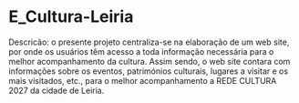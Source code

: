 # E_Cultura-Leiria


Descricão: o presente projeto centraliza-se na elaboração de um web site, por onde os usuários têm acesso a toda informação necessária para o melhor
acompanhamento da cultura. Assim sendo, o web site contara com informações sobre os eventos, patrimónios culturais, lugares a visitar e os mais visitados, etc.,
para o melhor acompanhamento a REDE CULTURA 2027 da cidade de Leiria.
